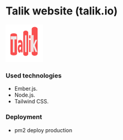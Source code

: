 # Talik website (talik.io)
<a href="https://talik.io/"><img src="./logo.svg" alt="talik" width="100" height="100"/></a>


### Used technologies 

- Ember.js. 
- Node.js.
- Tailwind CSS.

### Deployment 

- pm2 deploy production